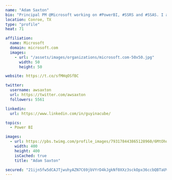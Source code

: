 ```yaml
---
name: "Adam Saxton"
bio: "Principal PM @Microsoft working on #PowerBI, #SSRS and #SSAS. I also go by @GuyInACube"
location: Conroe, TX
type: "profile"
heat: 71

affiliation:
  name: Microsoft
  domain: microsoft.com
  images:
    - url: "/assets/images/organizations/microsoft.com-50x50.jpg"
      width: 50
      height: 50

website: https://t.co/sfMHqOSfBC

twitter:
  username: awsaxton
  url: https://twitter.com/awsaxton
  followers: 5561

linkedin:
  url: https://www.linkedin.com/in/guyinacube/

topics:
  - Power BI

images:
  - url: https://pbs.twimg.com/profile_images/793178443865128960/6MtOhub__400x400.jpg
    width: 400
    height: 400
    isCached: true
    title: "Adam Saxton"

secured: "21ijn5fw5dCAJTjwuhyAZN7C69jbVYrD4kJgkNf0XXz3sckOpx36ccbQBTaUVdkvDq/xocvKfKaV2sRHhFxcYiwosTC2HA3hFn78rI8ToaGX37h8UjfRWv9vEbuIVH1YlwHJj807CHKwK8XRdBWbvs1QOAXGhkAnEbmiIbh4IVy13aYuAZ2aJOu3RViUMXA+GKSABGX4o3E9J79ARM8HTaKnfH+7xXnGD1Fckfsp88Td5sFKhCYPPIN2X4zkFMYhD53Cp+68vSe5/gNuKSNI4KvUvbtG7CuKnQZXuRHBVkui3dlAEGzIWMxkPaAcA/Su90ku02LQckJLFadvQdG0ZNrViS6LRfDTTj0gac8Wy9zz/E/H8xzo4gQwC9fEIkqU80uG8LODrodIqyNqyAuRntrOxUVcTNT2VPNq1gsgPzM=;JcDlwRP1NXDzc8wPNq1zWA=="
---
```


